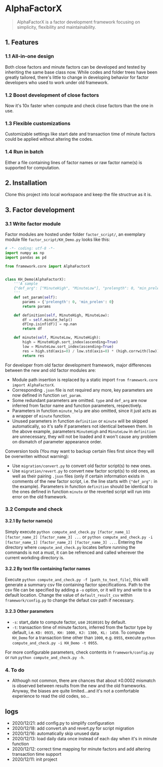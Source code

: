 # AlphaFactorX

> AlphaFactorX is a factor development framework focusing on simplicity, flexibility and maintainability.

## 1. Features

### 1.1 All-in-one design

Both close factors and minute factors can be developed and tested by inheriting the same base class now. While codes and folder trees have been greatly tailored, there's little to change in developing behavior for factor developers who used to work under old framework.

### 1.2 Boost development of close factors

Now it's 10x faster when compute and check close factors than the one in use.

### 1.3 Flexible customizations

Customizable settings like start date and transaction time of minute factors could be applied without altering the codes.

### 1.4 Run in batch

Either a file containing lines of factor names or raw factor name(s) is supported for computation.

## 2. Installation

Clone this project into local workspace and keep the file structrue as it is.

## 3. Factor development

### 3.1 Write factor module

Factor modules are hosted under folder `factor_script/`, an exemplary module file `factor_script/KH_Demo.py` looks like this:

```python
# -*- coding: utf-8 -*-
import numpy as np
import pandas as pd

from framework.core import AlphaFactorX


class KH_Demo(AlphaFactorX):
    '''A sample
    {"def_arg": ["MinuteHigh", "MinuteLow"], "prelength": 0, "min_prelen": 0, "type": "hf"}
    '''
    def set_param(self):
        params = {'prelength': 0, 'min_prelen': 0}
        return params

    def definition(self, MinuteHigh, MinuteLow):
        df = self.minute_help()
        df[np.isinf(df)] = np.nan
        return df

    def minute(self, MinuteLow, MinuteHigh):
        high = MinuteHigh.sort_index(ascending=True)
        low = MinuteLow.sort_index(ascending=True)
        res = high.std(axis=0) / low.std(axis=0) * (high.corrwith(low))
        return res
```

For developer from old factor development framework, major differences between the new and old factor modules are:

- Module path insertion is replaced by a static import `from framework.core import AlphaFactorX`.
- Corresponding `.json` file is not required any more, key parameters are now defined in function `set_param`.
- Some redundant parameters are omitted. `type` and `def_arg` are now inferred from factor name and function parameters, respectively.
- Parameters in function `minute_help` are also omitted, since it just acts as a wrapper of `minute` function.
- Unused parameters in function `definition` or `minute` will be skipped automatically, so it's safe if parameters not identical between them. In the above example, parameters `MinuteHigh` and `MinuteLow` in `definition` are unnecessary, they will not be loaded and it won't cause any problem on dismatch of parameter appearance order.

Conversion tools (You may want to backup certain files first since they will be overwriten without warning):

- Use `migration/convert.py` to convert old factor script(s) to new ones.
- Use `migration/revert.py` to convert new factor script(s) to old ones, as well as their pairing `.json` files (only if certain information exists in comments of the new factor script, i.e. the line starts with `{"def_arg":` in the example). Parameters in function `definition` should be identical to the ones defined in function `minute` or the reverted script will run into error on the old framework.

### 3.2 Compute and check

#### 3.2.1 By factor name(s)

Simply execute `python compute_and_check.py [factor_name_1] [factor_name_2] [factor_name_3] ...` or `python compute_and_check.py -i [factor_name_1] [factor_name_2] [factor_name_3] ...`. Entering the directory where `compute_and_check.py` locates before running the commands is not a must, it can be refrenced and called wherever the current workding directory is.

#### 3.2.2 By text file containing factor names

Execute `python compute_and_check.py -f [path_to_text_file]`, this will generate a summary csv file containing factor specifications. Path to the csv file can be specified by adding a `-o` option, or it will try and write to a default location. Change the value of `default_result_csv` within `framework/config.py` to change the defaut csv path if necessary.

#### 3.2.3 Other parameters

- `-s`: start_date to compute factor, use `20180101` by default.
- `-t`: transaction time of minute factors, inferred from the factor type by default, i.e. `KD: 0935, KH: 1000, KJ: 1300, KL: 1450`. To compute `KH_Demo` for a transaction time other than `1000`, e.g. `0955`, execute `python compute_and_check.py -i KH_Demo -t 0955`.

For more configurable parameters, check contents in `framework/config.py` or run `python compute_and_check.py -h`.

### 4. To do

- Although not common, there are chances that about ±0.0002 mismatch is observed between results from the new and the old frameworks. Anyway, the biases are quite limited...and it's not a comfortable experience to read the old codes, so...

## logs

- 2020/12/21: add config.py to simplify configuration
- 2020/12/18: add convert.sh and revert.py for script migration
- 2020/12/16: automatically skip unused data
- 2020/12/13: load daily data once instead of each day when it's in minute function
- 2020/12/12: correct time mapping for minute factors and add altering transaction time support
- 2020/12/11: init project
